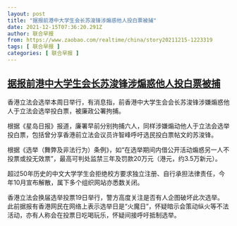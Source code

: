 ```yaml
---
layout: post
title: "据报前港中大学生会长苏浚锋涉煽惑他人投白票被捕"
date: 2021-12-15T07:36:20.291Z
author: 联合早报
from: https://www.zaobao.com/realtime/china/story20211215-1223319
tags: [ 联合早报 ]
categories: [ 联合早报 ]
---
```

<!--1639578660000-->
[据报前港中大学生会长苏浚锋涉煽惑他人投白票被捕](https://www.zaobao.com/realtime/china/story20211215-1223319)
------

<div>
<p>香港立法会选举本周日举行，有消息指，前香港中大学生会会长苏浚锋涉嫌煽惑他人于立法会选举投白票，被廉政公署拘捕。</p><p>根据《星岛日报》报道，廉署早前分别拘捕六人，同样涉嫌煽动他人于立法会选举投白票，包括曾分享香港前立法会议员许智峰呼吁选民投白票帖文的苏浚锋。</p><p>根据《选举（舞弊及非法行为）条例》，如“在选举期间内借公开活动煽惑另一人不投票或投无效票”，最高可判处监禁三年及罚款20万元（港元，约3.5万新元）。</p><section id="imu"><div id="dfp-ad-imu1">        </div></section><p>超过50年历史的中文大学学生会拒绝校方要求独立注册、自行承担法律责任，今年10月宣布解散，属下多个组织网站亦悉数关闭。&nbsp;</p><p>香港立法会换届选举投票19日举行，警方高度关注是否有人企图破坏此次选举。此前据报有香港网民在网络上表示选举日是“火魔日”，怀疑暗示会策动纵火等不法活动，亦有人称会在投票日吃喝玩乐，怀疑间接呼吁抵制选举。</p>      <div class="cx_paywall_placeholder" id="sph_cdp_40"></div>
</div>
